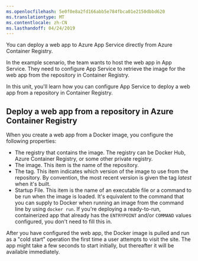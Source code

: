 ```yaml
---
ms.openlocfilehash: 5e0f0e8a2fd166abb5e784fbca01e2150dbbd620
ms.translationtype: MT
ms.contentlocale: zh-CN
ms.lasthandoff: 04/24/2019
---
```

You can deploy a web app to Azure App Service directly from Azure Container Registry.

In the example scenario, the team wants to host the web app in App Service. They need to configure App Service to retrieve the image for the web app from the repository in Container Registry.

In this unit, you'll learn how you can configure App Service to deploy a web app from a repository in Container Registry.

## <a name="deploy-a-web-app-from-a-repository-in-azure-container-registry"></a>Deploy a web app from a repository in Azure Container Registry

When you create a web app from a Docker image, you configure the following properties:

- The registry that contains the image. The registry can be Docker Hub, Azure Container Registry, or some other private registry.
- The image. This item is the name of the repository.
- The tag. This item indicates which version of the image to use from the repository. By convention, the most recent version is given the tag *latest* when it's built.
- Startup File. This item is the name of an executable file or a command to be run when the image is loaded. It's equivalent to the command that you can supply to Docker when running an image from the command line by using `docker run`. If you're deploying a ready-to-run, containerized app that already has the `ENTRYPOINT` and/or `COMMAND` values configured, you don't need to fill this in.

After you have configured the web app, the Docker image is pulled and run as a "cold start" operation the first time a user attempts to visit the site. The app might take a few seconds to start initially, but thereafter it will be available immediately.